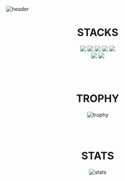 ![header](https://capsule-render.vercel.app/api?type=wave&color=auto&height=300&section=header&text=JongJin&fontSize=90)


<div align=center><h1>STACKS</h1></div>
<div align=center> 
  <img src="https://img.shields.io/badge/android-3DDC84?style=for-the-badge&logo=android&logoColor=white"> 
  <img src="https://img.shields.io/badge/kotlin-7F52FF?style=for-the-badge&logo=Kotlin&logoColor=white"> 
  <img src="https://img.shields.io/badge/java-007396?style=for-the-badge&logo=java&logoColor=white"> 
  <img src="https://img.shields.io/badge/html5-E34F26?style=for-the-badge&logo=html5&logoColor=white"> 
  <img src="https://img.shields.io/badge/css-1572B6?style=for-the-badge&logo=css3&logoColor=white"> 
  <br>
  <img src="https://img.shields.io/badge/javascript-F7DF1E?style=for-the-badge&logo=javascript&logoColor=black"> 
  <img src="https://img.shields.io/badge/firebase-FFCA28?style=for-the-badge&logo=firebase&logoColor=white">
</div><br><br><br>

<div align=center><h1>TROPHY</h1></div>
<div align=center>
  
![trophy](https://github-profile-trophy.vercel.app/?username=jongjin1010)
  
</div><br><br>

<div align=center><h1>STATS</h1></div>
<div align=center>

![stats](https://github-readme-stats.vercel.app/api?username=jongjin1010&show_icons=true) 
  
<div>
